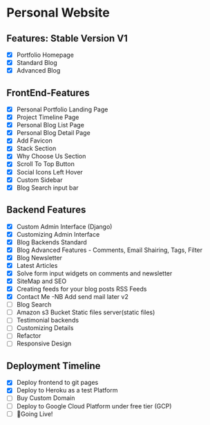 # Personal Website

## Features: Stable Version V1

* [x] Portfolio Homepage
* [x] Standard Blog
* [x] Advanced Blog

## FrontEnd-Features

* [x] Personal Portfolio Landing Page
* [x] Project Timeline Page
* [x] Personal Blog List Page
* [x] Personal Blog Detail Page
* [x] Add Favicon
* [x] Stack Section
* [x] Why Choose Us Section
* [x] Scroll To Top Button
* [x] Social Icons Left Hover
* [x] Custom Sidebar
* [x] Blog Search input bar

## Backend Features

* [x] Custom Admin Interface (Django)
* [x] Customizing Admin Interface
* [x] Blog Backends Standard
* [x] Blog Advanced Features - Comments, Email Shairing, Tags, Filter
* [x] Blog Newsletter
* [x] Latest Articles
* [x] Solve form input widgets on comments and newsletter
* [x] SiteMap and SEO
* [x] Creating feeds for your blog posts RSS Feeds
* [x] Contact Me -NB Add send mail later v2
* [ ] Blog Search
* [ ] Amazon s3 Bucket Static files server(static files)
* [ ] Testimonial backends
* [ ] Customizing Details
* [ ] Refactor
* [ ] Responsive Design

## Deployment Timeline

* [x] Deploy frontend to git pages
* [x] Deploy to Heroku as a test Platform
* [ ] Buy Custom Domain
* [ ] Deploy to Google Cloud Platform under free tier (GCP)
* [ ] 🚀Going Live!
